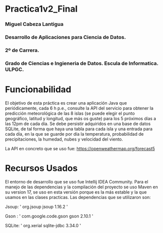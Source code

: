 # Practica1v2_Final
### Miguel Cabeza Lantigua
### Desarrollo de Aplicaciones para Ciencia de Datos.
### 2º de Carrera.
### Grado de Ciencias e Ingieneria de Datos. Escula de Informatica. ULPGC.

# Funcionabilidad

El objetivo de esta práctica es crear una aplicación Java que periódicamente, cada 6 h 
p.e., consulte la API del servicio para obtener la predicción meteorológica de las 8 islas
(se puede elegir el punto geográfico, latitud y longitud, que más os guste) para los 5
próximos días a las 12pm de cada día. Se debe persistir adquiridos en una base de datos 
SQLite, de tal forma que haya una tabla para cada isla y una entrada para cada día, en la 
que se guarde por día la temperatura, probabilidad de precipitaciones, la humedad, 
nubes y velocidad del viento.

La API en concreto que se uso fue: https://openweathermap.org/forecast5

# Recursos Usados

El entorno de desarrollo que se uso fue Intellij IDEA Community. Para el manejo de las dependencias y la compilación del proyecto
se uso Maven en su version 17, se uso en esta versión porque es la más estable y la que usamos en las clases practicas. Las dependencias
que se utilizaron son:

Jsoup:
'        <dependency>
            <groupId>org.jsoup</groupId>
            <artifactId>jsoup</artifactId>
            <version>1.16.2</version>
        </dependency>
'

Gson :
'        <dependency>
            <groupId>com.google.code.gson</groupId>
            <artifactId>gson</artifactId>
            <version>2.10.1</version>
        </dependency>
'

SQLite:
'        <dependency>
            <groupId>org.xerial</groupId>
            <artifactId>sqlite-jdbc</artifactId>
            <version>3.34.0</version>
        </dependency>
'

